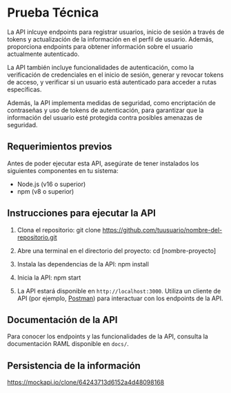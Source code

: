 # Prueba Técnica

La API inlcuye endpoints para registrar usuarios, inicio de sesión a través de tokens y actualización de la información en el perfil de usuario. Además, proporciona endpoints para obtener información sobre el usuario actualmente autenticado.

La API también incluye funcionalidades de autenticación, como la verificación de credenciales en el inicio de sesión, generar y revocar tokens de acceso, y verificar si un usuario está autenticado para acceder a rutas específicas.

Además, la API implementa medidas de seguridad, como encriptación de contraseñas y uso de tokens de autenticación, para garantizar que la información del usuario esté protegida contra posibles amenazas de seguridad.

## Requerimientos previos

Antes de poder ejecutar esta API, asegúrate de tener instalados los siguientes componentes en tu sistema:

- Node.js (v16 o superior)
- npm (v8 o superior)

## Instrucciones para ejecutar la API

1. Clona el repositorio:
git clone https://github.com/tuusuario/nombre-del-repositorio.git

2. Abre una terminal en el directorio del proyecto:
cd [nombre-proyecto]

3. Instala las dependencias de la API:
npm install

4. Inicia la API:
npm start

5. La API estará disponible en `http://localhost:3000`. Utiliza un cliente de API (por ejemplo, [Postman](https://www.postman.com/)) para interactuar con los endpoints de la API.

## Documentación de la API

Para conocer los endpoints y las funcionalidades de la API, consulta la documentación RAML disponible en `docs/`.

## Persistencia de la información
https://mockapi.io/clone/64243713d6152a4d48098168
